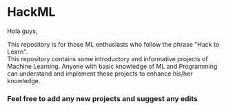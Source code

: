 # HackML

Hola guys,

This repository is for those ML enthusiasts who follow the phrase "Hack to Learn".  
This repository contains some introductory and informative projects of Machine Learning. Anyone with basic knowledge of ML and Programming can understand and implement these projects to enhance his/her knowledge. 

### Feel free to add any new projects and suggest any edits
